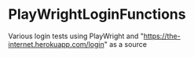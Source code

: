 # PlayWrightLoginFunctions
Various login tests using PlayWright and "https://the-internet.herokuapp.com/login" as a source

